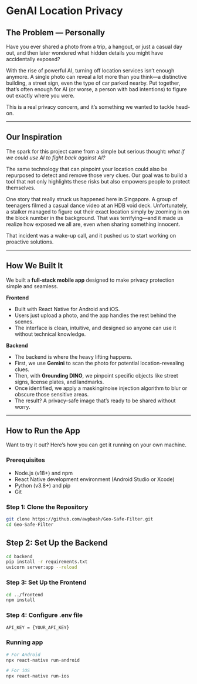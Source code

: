 # GenAI Location Privacy

## The Problem — Personally

Have you ever shared a photo from a trip, a hangout, or just a casual day out, and then later wondered what hidden details you might have accidentally exposed?  

With the rise of powerful AI, turning off location services isn’t enough anymore. A single photo can reveal a lot more than you think—a distinctive building, a street sign, even the type of car parked nearby. Put together, that’s often enough for AI (or worse, a person with bad intentions) to figure out exactly where you were.  

This is a real privacy concern, and it’s something we wanted to tackle head-on.  

---

## Our Inspiration

The spark for this project came from a simple but serious thought: *what if we could use AI to fight back against AI?*  

The same technology that can pinpoint your location could also be repurposed to detect and remove those very clues. Our goal was to build a tool that not only highlights these risks but also empowers people to protect themselves.  

One story that really struck us happened here in Singapore. A group of teenagers filmed a casual dance video at an HDB void deck. Unfortunately, a stalker managed to figure out their exact location simply by zooming in on the block number in the background. That was terrifying—and it made us realize how exposed we all are, even when sharing something innocent.  

That incident was a wake-up call, and it pushed us to start working on proactive solutions.

---

## How We Built It

We built a **full-stack mobile app** designed to make privacy protection simple and seamless.  

**Frontend**  
- Built with React Native for Android and iOS.  
- Users just upload a photo, and the app handles the rest behind the scenes.  
- The interface is clean, intuitive, and designed so anyone can use it without technical knowledge.  

**Backend**  
- The backend is where the heavy lifting happens.  
- First, we use **Gemini** to scan the photo for potential location-revealing clues.  
- Then, with **Grounding DINO**, we pinpoint specific objects like street signs, license plates, and landmarks.  
- Once identified, we apply a masking/noise injection algorithm to blur or obscure those sensitive areas.  
- The result? A privacy-safe image that’s ready to be shared without worry.  

---

## How to Run the App

Want to try it out? Here’s how you can get it running on your own machine.  

### Prerequisites
- Node.js (v18+) and npm  
- React Native development environment (Android Studio or Xcode)  
- Python (v3.8+) and pip  
- Git  

### Step 1: Clone the Repository
```bash
git clone https://github.com/awpbash/Geo-Safe-Filter.git
cd Geo-Safe-Filter
```

## Step 2: Set Up the Backend
```bash
cd backend
pip install -r requirements.txt
uvicorn server:app --reload
```

### Step 3: Set Up the Frontend
```bash
cd ../frontend
npm install
```

### Step 4: Configure .env file
```bash
API_KEY = {YOUR_API_KEY}
```

### Running app
```bash
# For Android
npx react-native run-android

# For iOS
npx react-native run-ios
```


